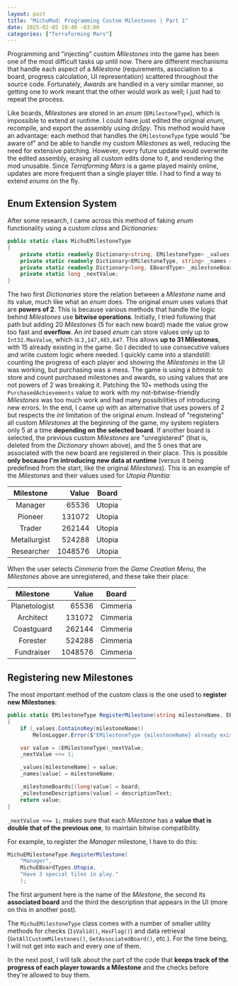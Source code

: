 ```yaml
---
layout: post
title: "MichuMod: Programming Custom Milestones | Part 1"
date: 2025-02-05 10:40 -03:00
categories: ["Terraforming Mars"]
---
```


Programming and "injecting" custom *Milestones* into the game has been one of the most difficult tasks up until now. There are different mechanisms that handle each aspect of a *Milestone* (requirements, association to a board, progress calculation, UI representation) scattered throughout the source code. Fortunately, *Awards* are handled in a very similar manner, so getting one to work meant that the other would work as well; I just had to repeat the process.

Like boards, *Milestones* are stored in an *enum* (`EMilestoneType`), which is impossible to extend at runtime. I could have just edited the original *enum*, recompile, and export the assembly using *dnSpy*. This method would have an advantage: each method that handles the `EMilestoneType` type would "be aware of" and be able to handle my custom *Milestones* as well, reducing the need for extensive patching. However, every future update would overwrite the edited assembly, erasing all custom edits done to it, and rendering the mod unusable. Since *Terraforming Mars* is a game played mainly online, updates are more frequent than a single player title. I had to find a way to extend *enums* on the fly.

## Enum Extension System
After some research, I came across this method of faking *enum* functionality using a custom *class* and *Dictionaries*:
```csharp
public static class MichuEMilestoneType
{
    private static readonly Dictionary<string, EMilestoneType> _values = new Dictionary<string, EMilestoneType>();
    private static readonly Dictionary<EMilestoneType, string> _names = new Dictionary<EMilestoneType, string>();
    private static readonly Dictionary<long, EBoardType> _milestoneBoards = new Dictionary<long, EBoardType>();
    private static long _nextValue;
}
```
The two first *Dictionaries* store the relation between a *Milestone* name and its value, much like what an *enum* does. The original *enum* uses values that are **powers of 2**. This is because various methods that handle the logic behind *Milestones* use **bitwise operations**. Initially, I tried following that path but adding 20 *Milestones* (5 for each new board) made the value grow too fast and **overflow**. An *int* based *enum* can store values only up to `Int32.MaxValue`, which is `2,147,483,647`. This allows **up to 31 Milestones**, with 15 already existing in the game. So I decided to use consecutive values and write custom logic where needed. I quickly came into a standstill: counting the progress of each player and showing the *Milestones* in the UI was working, but purchasing was a mess. The game is using a *bitmask* to store and count purchased milestones and awards, so using values that are not powers of 2 was breaking it. Patching the 10+ methods using the `PurchasedAchievements` value to work with my not-bitwise-friendly *Milestones* was too much work and had many possibilities of introducing new errors. In the end, I came up with an alternative that uses powers of 2 but respects the *int* limitation of the original *enum*. Instead of "registering" all custom *Milestones* at the beginning of the game, my system registers only 5 at a time **depending on the selected board**. If another board is selected, the previous custom *Milestones* are "unregistered" (that is, deleted from the *Dictionary* shown above), and the 5 ones that are associated with the new board are registered in their place. This is possible **only because I'm introducing new data at runtime** (versus it being predefined from the start, like the original *Milestones*). This is an example of the *Milestones* and their values used for *Utopia Planitia*:

|  Milestone   |   Value | Board  |
| :----------: | ------: | ------ |
|   Manager    |   65536 | Utopia |
|   Pioneer    |  131072 | Utopia |
|    Trader    |  262144 | Utopia |
| Metallurgist |  524288 | Utopia |
|  Researcher  | 1048576 | Utopia |

When the user selects *Cimmeria* from the *Game Creation Menu*, the *Milestones* above are unregistered, and these take their place:

|   Milestone   |   Value | Board    |
| :-----------: | ------: | -------- |
| Planetologist |   65536 | Cimmeria |
|   Architect   |  131072 | Cimmeria |
|  Coastguard   |  262144 | Cimmeria |
|   Forester    |  524288 | Cimmeria |
|  Fundraiser   | 1048576 | Cimmeria |

## Registering new Milestones
The most important method of the custom class is the one used to **register new Milestones**:
```csharp
public static EMilestoneType RegisterMilestone(string milestoneName, EBoardType board, string descriptionText)
{
    if (_values.ContainsKey(milestoneName))
        MelonLogger.Error($"EMilestoneType {milestoneName} already exists");

    var value = (EMilestoneType)_nextValue;
    _nextValue <<= 1;

    _values[milestoneName] = value;
    _names[value] = milestoneName;

    _milestoneBoards[(long)value] = board;
    _milestoneDescriptions[value] = descriptionText;
    return value;
}
```
`_nextValue <<= 1;` makes sure that each *Milestone* has a **value that is double that of the previous one**, to maintain bitwise compatibility.

For example, to register the *Manager* milestone, I have to do this:
```csharp
MichuEMilestoneType.RegisterMilestone(
    "Manager",
    MichuEBoardTypes.Utopia,
    "Have 3 special tiles in play."
    );
```
The first argument here is the name of the *Milestone*, the second its **associated board** and the third the description that appears in the UI (more on this in another post).

The `MichuEMilestoneType` class comes with a number of smaller utility methods for checks (`IsValid()`, `HasFlag()`) and data retrieval (`GetAllCustomMilestones()`, `GetAssociatedBoard()`, etc.). For the time being, I will not get into each and every one of them.

In the next post, I will talk about the part of the code that **keeps track of the progress of each player towards a Milestone** and the checks before they're allowed to buy them.
